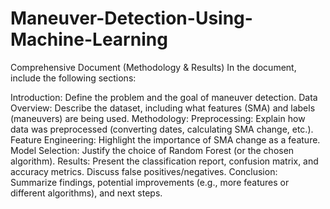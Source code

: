 # Maneuver-Detection-Using-Machine-Learning
Comprehensive Document (Methodology & Results)
In the document, include the following sections:

Introduction: Define the problem and the goal of maneuver detection.
Data Overview: Describe the dataset, including what features (SMA) and labels (maneuvers) are being used.
Methodology:
Preprocessing: Explain how data was preprocessed (converting dates, calculating SMA change, etc.).
Feature Engineering: Highlight the importance of SMA change as a feature.
Model Selection: Justify the choice of Random Forest (or the chosen algorithm).
Results:
Present the classification report, confusion matrix, and accuracy metrics.
Discuss false positives/negatives.
Conclusion: Summarize findings, potential improvements (e.g., more features or different algorithms), and next steps.
